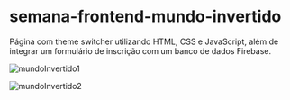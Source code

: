 # semana-frontend-mundo-invertido
 Página com theme switcher utilizando HTML, CSS e JavaScript, além de integrar um formulário de inscrição com um banco de dados Firebase.

![mundoInvertido1](https://user-images.githubusercontent.com/82118386/187189071-66c8a1f6-8a9c-4eab-829d-158564db54a4.png)

![mundoInvertido2](https://user-images.githubusercontent.com/82118386/187189100-b6766263-0089-4dea-9390-69bc950431fe.png)
